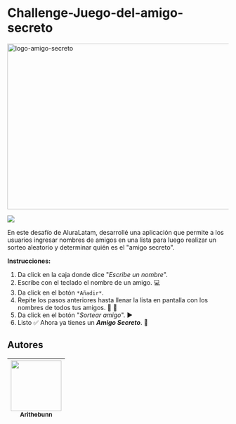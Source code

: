 # Challenge-Juego-del-amigo-secreto
<img width="1920" height="377" alt="logo-amigo-secreto" src="https://github.com/user-attachments/assets/866ccf0e-1fc1-479b-8130-8335e5defd7c" />

<p align="left">
<img src="https://img.shields.io/badge/STATUS-EN%20DESAROLLO-green">
</p>

En este desafío de AluraLatam, desarrollé una aplicación que permite a los usuarios ingresar nombres de amigos en una lista para luego realizar un sorteo aleatorio y determinar quién es el "amigo secreto".

**Instrucciones:**
1. Da click en la caja donde dice "*Escribe un nombre*".
2. Escribe con el teclado el nombre de un amigo. :computer:
3. Da click en el botón `*Añadir*`.
4. Repite los pasos anteriores hasta llenar la lista en pantalla con los nombres de todos tus amigos. :two_men_holding_hands: :two_women_holding_hands:
5. Da click en el botón "*Sortear amigo*". :arrow_forward:
6. Listo :white_check_mark: Ahora ya tienes un ***Amigo Secreto***. :love_letter:

## Autores
| [<img src="https://avatars.githubusercontent.com/u/189813009?v=4" width=115><br><sub>Arithebunn</sub>](https://github.com/Arithebunn) |
| :---: | 
